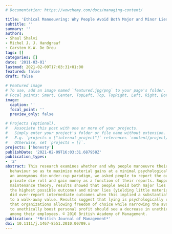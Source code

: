 ```yaml
---
# Documentation: https://wowchemy.com/docs/managing-content/

title: 'Ethical Manoeuvring: Why People Avoid Both Major and Minor Lies'
subtitle: ''
summary: ''
authors:
- Shaul Shalvi
- Michel J. J. Handgraaf
- Carsten K.W. De Dreu
tags: []
categories: []
date: '2011-03-01'
lastmod: 2021-02-09T17:03:31+01:00
featured: false
draft: false

# Featured image
# To use, add an image named `featured.jpg/png` to your page's folder.
# Focal points: Smart, Center, TopLeft, Top, TopRight, Left, Right, BottomLeft, Bottom, BottomRight.
image:
  caption: ''
  focal_point: ''
  preview_only: false

# Projects (optional).
#   Associate this post with one or more of your projects.
#   Simply enter your project's folder or file name without extension.
#   E.g. `projects = ["internal-project"]` references `content/project/deep-learning/index.md`.
#   Otherwise, set `projects = []`.
projects: ['honesty']
publishDate: '2021-02-09T16:03:31.687958Z'
publication_types:
- '2'
abstract: This research examines whether and why people manoeuvre their unethical
  behaviour so as to maximize material gains at a minimal psychological cost. Employing
  an anonymous die-under-cup paradigm, we asked people to report the outcome of a
  private die roll and gain money as a function of their reports. Supporting self-concept
  maintenance theory, results showed that people avoid both major lies (i.e. over-reporting
  the highest possible outcome) and minor lies (yielding little material gain), but
  did over-report intermediate outcomes when this implied a substantial increase compared
  to a walk-away value. Results suggest that lying is psychologically costly. We propose
  that organizations allowing freedom of choice while narrowing the available ways
  to unethically boost personal profit should see a decrease in unethical behaviour
  among their employees. © 2010 British Academy of Management.
publication: '*British Journal of Management*'
doi: 10.1111/j.1467-8551.2010.00709.x
---
```

